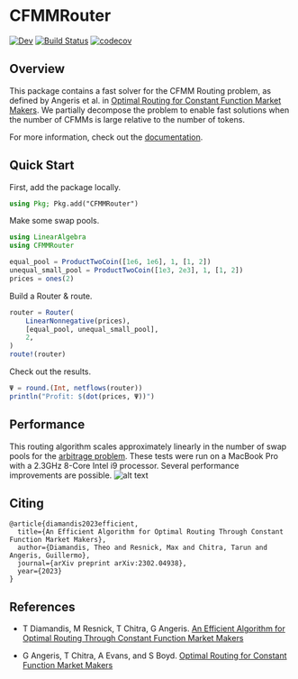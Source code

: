 # CFMMRouter

[![Dev](https://img.shields.io/badge/docs-dev-blue.svg)](https://bcc-research.github.io/CFMMRouter.jl/dev/)
[![Build Status](https://github.com/bcc-research/CFMMRouter.jl/actions/workflows/CI.yml/badge.svg?branch=main)](https://github.com/bcc-research/CFMMRouter.jl/actions/workflows/CI.yml?query=branch%3Amain)
[![codecov](https://codecov.io/gh/bcc-research/CFMMRouter.jl/branch/main/graph/badge.svg?token=TYizMgRYNE)](https://codecov.io/gh/bcc-research/CFMMRouter.jl)

## Overview
This package contains a fast solver for the CFMM Routing problem, as defined
by Angeris et al. in [Optimal Routing for Constant Function Market Makers](https://angeris.github.io/papers/cfmm-routing.pdf). 
We partially decompose the problem to enable fast solutions when the number
of CFMMs is large relative to the number of tokens.

For more information, check out the [documentation](https://bcc-research.github.io/CFMMRouter.jl/dev/).

## Quick Start
First, add the package locally.
```julia 
using Pkg; Pkg.add("CFMMRouter")
```

Make some swap pools.
```julia
using LinearAlgebra
using CFMMRouter

equal_pool = ProductTwoCoin([1e6, 1e6], 1, [1, 2])
unequal_small_pool = ProductTwoCoin([1e3, 2e3], 1, [1, 2])
prices = ones(2)
```

Build a Router & route.
```julia
router = Router(
    LinearNonnegative(prices),
    [equal_pool, unequal_small_pool],
    2,
)
route!(router)
```

Check out the results.
```julia
Ψ = round.(Int, netflows(router))
println("Profit: $(dot(prices, Ψ))")
```

## Performance
This routing algorithm scales approximately linearly in the number of swap pools
for the [arbitrage problem](https://bcc-research.github.io/CFMMRouter.jl/dev/examples/arbitrage/).
These tests were run on a MacBook Pro with a 2.3GHz 8-Core Intel i9 processor.
Several performance improvements are possible.
![alt text](https://github.com/bcc-research/CFMMRouter.jl/blob/main/benchmark/router_scaling.png)

## Citing
```
@article{diamandis2023efficient,
  title={An Efficient Algorithm for Optimal Routing Through Constant Function Market Makers},
  author={Diamandis, Theo and Resnick, Max and Chitra, Tarun and Angeris, Guillermo},
  journal={arXiv preprint arXiv:2302.04938},
  year={2023}
}
```

## References
- T Diamandis, M Resnick, T Chitra, G Angeris. [An Efficient Algorithm for Optimal Routing Through Constant Function Market Makers](https://arxiv.org/abs/2302.04938)

- G Angeris, T Chitra, A Evans, and S Boyd. [Optimal Routing for Constant Function Market Makers](https://angeris.github.io/papers/cfmm-routing.pdf)
